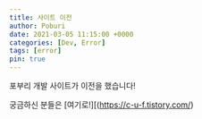 ```yaml
---
title: 사이트 이전
author: Poburi
date: 2021-03-05 11:15:00 +0000
categories: [Dev, Error]
tags: [error]
pin: true
---
```

 
포부리 개발 사이트가 이전을 했습니다!

궁금하신 분들은 [여기로!][(https://c-u-f.tistory.com/)